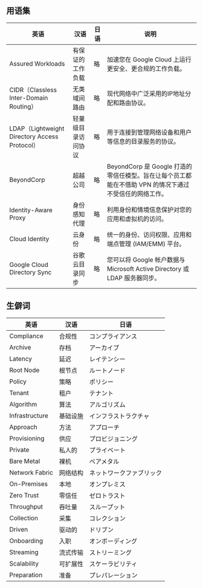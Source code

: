 ## 用语集

| 英语 | 汉语 | 日语 | 说明 |
| ---- | ---- | ---- | ---- |
| Assured Workloads | 有保证的工作负载 | 略 | 加速您在 Google Cloud 上运行更安全、更合规的工作负载。 |
| CIDR（Classless Inter-Domain Routing） | 无类域间路由 | 略 | 现代网络中广泛采用的IP地址分配和路由协议。 |
| LDAP（Lightweight Directory Access Protocol） | 轻量级目录访问协议 | 略 | 用于连接到管理网络设备和用户等信息的目录服务的协议。 |
| BeyondCorp | 超越公司 | 略 | BeyondCorp 是 Google 打造的零信任模型。旨在让每个员工都能在不借助 VPN 的情况下通过不受信任的网络工作。 |
| Identity-Aware Proxy | 身份感知代理 | 略 | 利用身份和情境信息保护对您的应用和虚拟机的访问。 |
| Cloud Identity | 云身份 | 略 | 统一的身份、访问权限、应用和端点管理 (IAM/EMM) 平台。 |
| Google Cloud Directory Sync | 谷歌云目录同步 | 略 | 您可以将 Google 帐户数据与 Microsoft Active Directory 或 LDAP 服务器同步。 |



## 生僻词

| 英语 | 汉语 | 日语 |
| ---- | ---- | ---- |
| Compliance | 合规性 | コンプライアンス |
| Archive | 存档 | アーカイブ |
| Latency | 延迟 | レイテンシー |
| Root Node | 根节点 | ルートノード |
| Policy | 策略 | ポリシー |
| Tenant | 租户 | テナント |
| Algorithm | 算法 | アルゴリズム |
| Infrastructure | 基础设施 | インフラストラクチャ |
| Approach | 方法 | アプローチ |
| Provisioning | 供应 | プロビジョニング |
| Private | 私人的 | プライベート |
| Bare Metal | 裸机 | ベアメタル  |
| Network Fabric | 网络结构 | ネットワークファブリック  |
| On-Premises | 本地 | オンプレミス |
| Zero Trust | 零信任 | ゼロトラスト |
| Throughput | 吞吐量 | スループット |
| Collection | 采集 | コレクション |
| Driven | 驱动的 | ドリブン |
| Onboarding | 入职 | オンボーディング |
| Streaming | 流式传输 | ストリーミング |
| Scalability | 可扩展性 | スケーラビリティ |
| Preparation | 准备 | プレパレーション |



